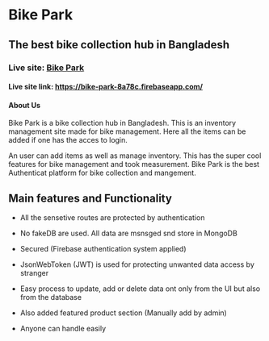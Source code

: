 # Bike Park 

## The best bike collection hub in Bangladesh

### Live site: [Bike Park](https://bike-park-8a78c.firebaseapp.com/)

#### Live site link: https://bike-park-8a78c.firebaseapp.com/

#### About Us

Bike Park is a bike collection hub in Bangladesh. This is an inventory management site made for bike management. Here all the items can be added if one has the acces to login. 

An user can add items as well as manage inventory. This has the super cool features for bike management and took measurement. Bike Park is the best Authenticat platform for bike collection and mangement.

## Main features and Functionality

* All the sensetive routes are protected by authentication

* No fakeDB are used. All data are msnsged snd store in MongoDB 

* Secured (Firebase authentication system applied)

* JsonWebToken (JWT) is used for protecting unwanted data access by stranger

* Easy process to update, add or delete data ont only from the UI but also from the database

* Also added featured product section (Manually add by admin)

* Anyone can handle easily

